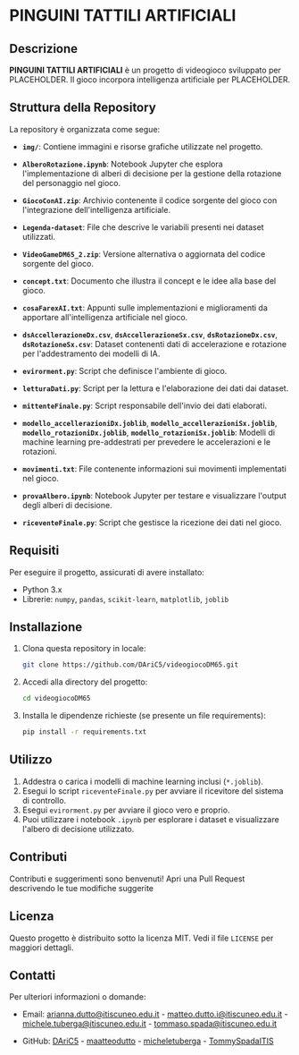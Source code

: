 # PINGUINI TATTILI ARTIFICIALI

## Descrizione

**PINGUINI TATTILI ARTIFICIALI** è un progetto di videogioco sviluppato per PLACEHOLDER. Il gioco incorpora intelligenza artificiale per PLACEHOLDER.

## Struttura della Repository

La repository è organizzata come segue:

- **`img/`**: Contiene immagini e risorse grafiche utilizzate nel progetto.

- **`AlberoRotazione.ipynb`**: Notebook Jupyter che esplora l'implementazione di alberi di decisione per la gestione della rotazione del personaggio nel gioco.

- **`GiocoConAI.zip`**: Archivio contenente il codice sorgente del gioco con l'integrazione dell'intelligenza artificiale.

- **`Legenda-dataset`**: File che descrive le variabili presenti nei dataset utilizzati.

- **`VideoGameDM65_2.zip`**: Versione alternativa o aggiornata del codice sorgente del gioco.

- **`concept.txt`**: Documento che illustra il concept e le idee alla base del gioco.

- **`cosaFarexAI.txt`**: Appunti sulle implementazioni e miglioramenti da apportare all'intelligenza artificiale nel gioco.

- **`dsAccellerazioneDx.csv`**, **`dsAccellerazioneSx.csv`**, **`dsRotazioneDx.csv`**, **`dsRotazioneSx.csv`**: Dataset contenenti dati di accelerazione e rotazione per l'addestramento dei modelli di IA.

- **`evirorment.py`**: Script che definisce l'ambiente di gioco.

- **`letturaDati.py`**: Script per la lettura e l'elaborazione dei dati dai dataset.

- **`mittenteFinale.py`**: Script responsabile dell'invio dei dati elaborati.

- **`modello_accellerazioniDx.joblib`**, **`modello_accellerazioniSx.joblib`**, **`modello_rotazioniDx.joblib`**, **`modello_rotazioniSx.joblib`**: Modelli di machine learning pre-addestrati per prevedere le accelerazioni e le rotazioni.

- **`movimenti.txt`**: File contenente informazioni sui movimenti implementati nel gioco.

- **`provaAlbero.ipynb`**: Notebook Jupyter per testare e visualizzare l'output degli alberi di decisione.

- **`riceventeFinale.py`**: Script che gestisce la ricezione dei dati nel gioco.

## Requisiti

Per eseguire il progetto, assicurati di avere installato:

- Python 3.x
- Librerie: `numpy`, `pandas`, `scikit-learn`, `matplotlib`, `joblib`

## Installazione

1. Clona questa repository in locale:

   ```bash
   git clone https://github.com/DAriC5/videogiocoDM65.git
   ```

2. Accedi alla directory del progetto:

   ```bash
   cd videogiocoDM65
   ```

3. Installa le dipendenze richieste (se presente un file requirements):

   ```bash
   pip install -r requirements.txt
   ```

## Utilizzo

1. Addestra o carica i modelli di machine learning inclusi (`*.joblib`).
2. Esegui lo script `riceventeFinale.py` per avviare il ricevitore del sistema di controllo.
3. Esegui `evirorment.py` per avviare il gioco vero e proprio.
4. Puoi utilizzare i notebook `.ipynb` per esplorare i dataset e visualizzare l'albero di decisione utilizzato.

## Contributi

Contributi e suggerimenti sono benvenuti! Apri una Pull Request descrivendo le tue modifiche suggerite

## Licenza

Questo progetto è distribuito sotto la licenza MIT. Vedi il file `LICENSE` per maggiori dettagli.

## Contatti

Per ulteriori informazioni o domande:

- Email: arianna.dutto@itiscuneo.edu.it
         - matteo.dutto.i@itiscuneo.edu.it
         - michele.tuberga@itiscuneo.edu.it
         - tommaso.spada@itiscuneo.edu.it

- GitHub: [DAriC5](https://github.com/DAriC5)
          - [maatteodutto](https://github.com/maatteodutto)
          - [micheletuberga](https://github.com/micheletuberga)
          - [TommySpadaITIS](https://github.com/TommySpadaITIS)

